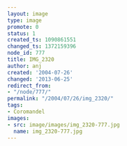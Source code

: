 ```yaml
---
layout: image
type: image
promote: 0
status: 1
created_ts: 1090861551
changed_ts: 1372159396
node_id: 777
title: IMG_2320
author: anj
created: '2004-07-26'
changed: '2013-06-25'
redirect_from:
- "/node/777/"
permalink: "/2004/07/26/img_2320/"
tags:
- Coromandel
images:
- src: image/images/img_2320-777.jpg
  name: img_2320-777.jpg
---
```


